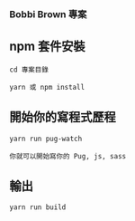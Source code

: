 ### Bobbi Brown 專案

## npm 套件安裝

    cd 專案目錄
    
    yarn 或 npm install

## 開始你的寫程式歷程

    yarn run pug-watch
    
    你就可以開始寫你的 Pug, js, sass
    
## 輸出
    
    yarn run build
